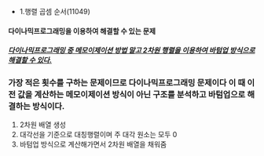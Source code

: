- 1.행렬 곱셈 순서(11049) 
####  다이나믹프로그래밍을 이용하여 해결할 수 있는 문제
##### <u> 다이나믹프로그래밍 중 메모이제이션 방법 말고 2차원 행렬을 이용하여 바텀업 방식으로 해결할 수 있다.</u>

### 가장 적은 횟수를 구하는 문제이므로 다이나믹프로그래밍 문제이다 이 때 이전 값을 계산하는 메모이제이션 방식이 아닌 구조를 분석하고 바텀업으로 해결하는 방식이다.

1. 2차원 배열 생성
2. 대각선을 기준으로 대칭행렬이며 주 대각 원소는 모두 0
3. 바텀업 방식으로 계산해가면서 2차원 배열을 채워줌